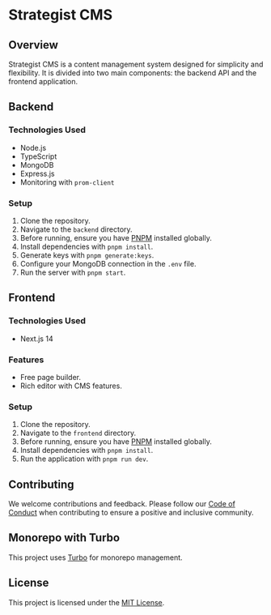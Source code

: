 # Strategist CMS

## Overview

Strategist CMS is a content management system designed for simplicity and flexibility. It is divided into two main components: the backend API and the frontend application.

## Backend

### Technologies Used
- Node.js
- TypeScript
- MongoDB
- Express.js
- Monitoring with `prom-client`

### Setup
1. Clone the repository.
2. Navigate to the `backend` directory.
3. Before running, ensure you have [PNPM](https://pnpm.io/) installed globally.
4. Install dependencies with `pnpm install`.
5. Generate keys with `pnpm generate:keys`.
6. Configure your MongoDB connection in the `.env` file.
7. Run the server with `pnpm start`.

## Frontend

### Technologies Used
- Next.js 14

### Features
- Free page builder.
- Rich editor with CMS features.

### Setup
1. Clone the repository.
2. Navigate to the `frontend` directory.
3. Before running, ensure you have [PNPM](https://pnpm.io/) installed globally.
4. Install dependencies with `pnpm install`.
5. Run the application with `pnpm run dev`.

## Contributing

We welcome contributions and feedback. Please follow our [Code of Conduct](./CODE_OF_CONDUCT.md) when contributing to ensure a positive and inclusive community.

## Monorepo with Turbo

This project uses [Turbo](https://turbo.build/repo) for monorepo management.

## License

This project is licensed under the [MIT License](./LICENSE).
